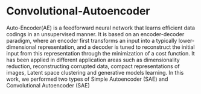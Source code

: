 # Convolutional-Autoencoder

Auto-Encoder(AE) is a feedforward neural network that learns efficient data codings in an unsupervised manner. 
It is based on an encoder-decoder paradigm, where an encoder first transforms an input into a typically lower-dimensional representation, and a decoder is tuned to reconstruct the initial input from this representation through the minimization of a cost function.
It has been applied in different application areas such as dimensionality reduction, reconstructing corrupted data, compact representations of images, Latent space clustering and generative models learning.
In this work, we performed two types of Simple Autoencoder (SAE) and Convolutional Autoencoder (SAE)
